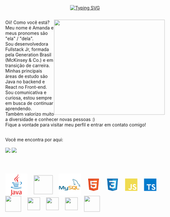 <p align="center">
<a href="https://git.io/typing-svg"> <img src="https://readme-typing-svg.herokuapp.com?font=Rampart+One&size=40&duration=3000&pause=600&color=FFFFFF&background=none&center=true&vCenter=true&width=1000&lines=Eaaaaiiii+como+vai??;Meu+nome+é+Amanda+Giacometti+:);Sou+desenvolvedora+Fullstack+Jr.;Seja+bem+vindo+(a)+(e)+!+!+!" alt="Typing SVG" /></a>

##

<img align="right" width="350" height="300" src="https://github.com/ManGiaco/BancoDeImagens/blob/main/ReadMe/corgi-computer.gif?raw=true">

Oii! Como você está? <br>
Meu nome é Amanda e meus pronomes são "ela" / "dela". <br>
Sou desenvolvedora Fullstack Jr, formada pela Generation Brasil (McKinsey & Co.) e em transição de carreira. <br>
Minhas principais áreas de estudo são Java no backend e React no Front-end. <br>
Sou comunicativa e curiosa, estou sempre em busca de continuar aprendendo. <br> 
Também valorizo muito a diversidade e conhecer novas pessoas :) <br>
Fique a vontade para visitar meu perfil e entrar em contato comigo!

##
  
<div align="left">  
  Você me encontra por aqui:   
  <br> <br>
  <a href="mailto:amandagiacomettipedrosa@gmail.com"><img src="https://img.shields.io/badge/Gmail-D14836?style=for-the-badge&logo=gmail&logoColor=white" target="_blank"></a> 
  <a href="https://www.linkedin.com/in/mangiaco"><img src="https://img.shields.io/badge/-LinkedIn-%230077B5?style=for-the-badge&logo=linkedin&logoColor=white" target="_blank"></a> 
</div>
<br>

##

<div style="display: inline_block"><br>
    <img align="center" alt="" height="70" width="70" src="https://raw.githubusercontent.com/devicons/devicon/master/icons/java/java-original-wordmark.svg" /> &nbsp; &nbsp;
    <img align="center" alt="" height="60" width="60" src="https://cdn.jsdelivr.net/gh/devicons/devicon/icons/spring/spring-original-wordmark.svg" /> &nbsp; &nbsp;
    <img align="center" alt="" height="70" width="70" src="https://raw.githubusercontent.com/devicons/devicon/master/icons/mysql/mysql-original-wordmark.svg" /> &nbsp; &nbsp;
    <img align="center" alt="" height="40" width="40" src="https://raw.githubusercontent.com/devicons/devicon/master/icons/html5/html5-original.svg" /> &nbsp; &nbsp;
    <img align="center" alt="" height="40" width="40" src="https://raw.githubusercontent.com/devicons/devicon/master/icons/css3/css3-original.svg" /> &nbsp; &nbsp;
    <img align="center" alt="" height="40" width="40" src="https://raw.githubusercontent.com/devicons/devicon/master/icons/javascript/javascript-plain.svg" /> &nbsp; &nbsp;
    <img align="center" alt="" height="40" width="40" src="https://raw.githubusercontent.com/devicons/devicon/master/icons/typescript/typescript-plain.svg" /> &nbsp; &nbsp;
    <img align="center" alt="" height="50" width="50" src="https://cdn.jsdelivr.net/gh/devicons/devicon/icons/react/react-original-wordmark.svg" /> &nbsp; &nbsp;
    <img align="center" alt="" height="40" width="40" src="https://cdn.jsdelivr.net/gh/devicons/devicon/icons/materialui/materialui-original.svg" width=50/> &nbsp; &nbsp;
    <img align="center" alt="" height="40" width="40" src="https://cdn.jsdelivr.net/gh/devicons/devicon/icons/figma/figma-original.svg" /> &nbsp; &nbsp;
    <img align="center" alt="" height="40" width="40" src="https://cdn.jsdelivr.net/gh/devicons/devicon/icons/git/git-original.svg" /> &nbsp; &nbsp;
    <img align="center" alt="" height="50" width="50" src="https://cdn.jsdelivr.net/gh/devicons/devicon/icons/jira/jira-original-wordmark.svg" /> &nbsp; &nbsp;
<div> 
    
##

<div align="center">
  <a href="https://github.com/mangiaco">
  <img align="center" alt="" width="400" src="https://github-readme-stats.vercel.app/api/top-langs/?username=mangiaco&layout=compact&langs_count=7&theme=radical" />
</div>
